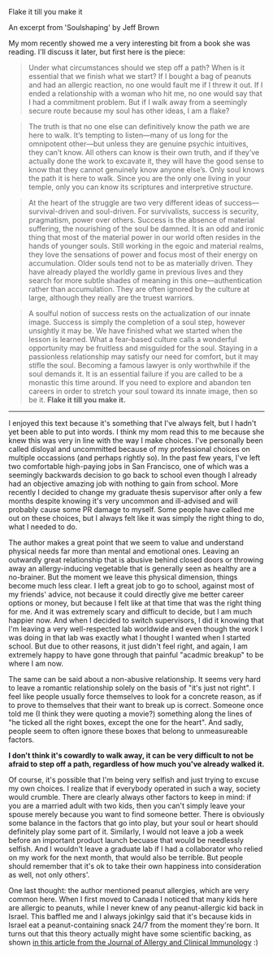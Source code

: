 Flake it till you make it

An excerpt from 'Soulshaping' by Jeff Brown

My mom recently showed me a very interesting bit from a book she was reading. I'll discuss it later, but first here is the piece:

>  Under what circumstances should we step off a path? When is it essential that we finish what we start? If I bought a bag of peanuts and had an allergic reaction, no one would fault me if I threw it out. If I ended a relationship with a woman who hit me, no one would say that I had a commitment problem. But if I walk away from a seemingly secure route because my soul has other ideas, I am a flake?

>   The truth is that no one else can definitively know the path we are here to walk. It’s tempting to listen—many of us long for the omnipotent other—but unless they are genuine psychic intuitives, they can’t know. All others can know is their own truth, and if they’ve actually done the work to excavate it, they will have the good sense to know that they cannot genuinely know anyone else’s. Only soul knows the path it is here to walk. Since you are the only one living in your temple, only you can know its scriptures and interpretive structure.

>   At the heart of the struggle are two very different ideas of success—survival-driven and soul-driven. For survivalists, success is security, pragmatism, power over others. Success is the absence of material suffering, the nourishing of the soul be damned. It is an odd and ironic thing that most of the material power in our world often resides in the hands of younger souls. Still working in the egoic and material realms, they love the sensations of power and focus most of their energy on accumulation. Older souls tend not to be as materially driven. They have already played the worldly game in previous lives and they search for more subtle shades of meaning in this one—authentication rather than accumulation. They are often ignored by the culture at large, although they really are the truest warriors.

>   A soulful notion of success rests on the actualization of our innate image. Success is simply the completion of a soul step, however unsightly it may be. We have finished what we started when the lesson is learned. What a fear-based culture calls a wonderful opportunity may be fruitless and misguided for the soul. Staying in a passionless relationship may satisfy our need for comfort, but it may stifle the soul. Becoming a famous lawyer is only worthwhile if the soul demands it. It is an essential failure if you are called to be a monastic this time around. If you need to explore and abandon ten careers in order to stretch your soul toward its innate image, then so be it. **Flake it till you make it.**

---

I enjoyed this text because it's something that I've always felt, but I hadn't yet been able to put into words. I think my mom read this to me because she knew this was very in line with the way I make choices.  I've personally been called disloyal and uncommitted because of my professional choices on multiple occassions (and perhaps rightly so).  In the past few years, I've left two comfortable high-paying jobs in San Francisco, one of which was a seemingly backwards decision to go back to school even though I already had an objective amazing job with nothing to gain from school. More recently I decided to change my graduate thesis supervisor after only a few months despite knowing it's very uncommon and ill-advised and will probably cause some PR damage to myself. Some people have called me out on these choices, but I always felt like it was simply the right thing to do, what I needed to do.

The author makes a great point that we seem to value and understand physical needs far more than mental and emotional ones.  Leaving an outwardly great relationship that is abusive behind closed doors or throwing away an allergy-inducing vegetable that is generally seen as healthy are a no-brainer. But the moment we leave this physical dimension, things become much less clear. I left a great job to go to school, against most of my friends' advice, not because it could directly give me better career options or money, but because I felt like at that time that was the right thing for me. And it was extremely scary and difficult to decide, but I am much happier now. And when I decided to switch supervisors, I did it knowing that I'm leaving a very well-respected lab worldwide and even though the work I was doing in that lab was exactly what I thought I wanted when I started school. But due to other reasons, it just didn't feel right, and again, I am extremely happy to have gone through that painful "acadmic breakup" to be where I am now.

The same can be said about a non-abusive relationship. It seems very hard to leave a romantic relationship solely on the basis of "it's just not right". I feel like people usually force themselves to look for a concrete reason, as if to prove to themselves that their want to break up is correct. Someone once told me (I think they were quoting a movie?) something along the lines of "he ticked all the right boxes, except the one for the heart". And sadly, people seem to often ignore these boxes that belong to unmeasureable factors.

**I don't think it's cowardly to walk away, it can be very difficult to not be afraid to step off a path, regardless of how much you've already walked it.**

Of course, it's possible that I'm being very selfish and just trying to excuse my own choices.  I realize that if everybody operated in such a way, society would crumble. There are clearly always other factors to keep in mind: if you are a married adult with two kids, then you can't simply leave your spouse merely because you want to find someone better.  There is obviously some balance in the factors that go into play, but your soul or heart should definitely play some part of it. Similarly, I would not leave a job a week before an important product launch becuase that would be needlessly selfish. And I wouldn't leave a graduate lab if I had a collaborator who relied on my work for the next month, that would also be terrible. But people should remember that it's ok to take their own happiness into consideration as well, not only others'.

One last thought: the author mentioned peanut allergies, which are very common here.  When I first moved to Canada I noticed that many kids here are allergic to peanuts, while I never knew of any peanut-allergic kid back in Israel.  This baffled me and I always jokinlgy said that it's because kids in Israel eat a peanut-containing snack 24/7 from the moment they're born.  It turns out that this theory actually might have some scientific backing, as shown [in this article from the Journal of Allergy and Clinical Immunology](http://www.ncbi.nlm.nih.gov/pubmed/19000582) :)
